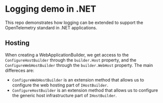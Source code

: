 # Logging demo in .NET

This repo demonstrates how logging can be extended to support the OpenTelemetry
standard in .NET applications.

## Hosting

When creating a WebApplicationBuilder, we get access to the
`ConfigureHostBuilder` through the `builder.Host` property, and the
`ConfigureWebHostBuilder` through the `builder.WebHost` property. The main
differeces are:

- `ConfigureWebHostBuilder` is an extension method that allows us to configure
  the web hosting part of `IHostBuilder`.
- `ConfigureHostBuilder` is an extension method that allows us to configure the
  generic host infrastructure part of `IHostBuilder`.
